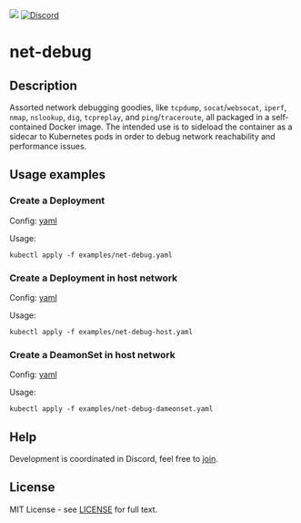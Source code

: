 <p align="left">
 <a href="https://hub.docker.com/repository/docker/l7mp/net-debug" alt="Docker pulls">
  <img src="https://img.shields.io/docker/pulls/l7mp/net-debug" /></a>
 <a href="https://discord.gg/DyPgEsbwzc" alt="Discord">
  <img alt="Discord" src="https://img.shields.io/discord/945255818494902282" /></a>
</p>

# net-debug

## Description

Assorted network debugging goodies, like `tcpdump`, `socat`/`websocat`, `iperf`, `nmap`, `nslookup`, `dig`, `tcpreplay`, and `ping`/`traceroute`, all packaged in a self-contained Docker image. The intended use is to sideload the container as a sidecar to Kubernetes pods in order to debug network reachability and performance issues.

## Usage examples

### Create a Deployment

Config: [yaml](examples/net-debug.yaml)

Usage:
```console
kubectl apply -f examples/net-debug.yaml
```

### Create a Deployment in host network
Config: [yaml](examples/net-debug-host.yaml)

Usage:
```console
kubectl apply -f examples/net-debug-host.yaml
```

### Create a DeamonSet in host network

Config: [yaml](examples/net-debug-daemonset.yaml)

Usage:
```console
kubectl apply -f examples/net-debug-dameonset.yaml
```

## Help

Development is coordinated in Discord, feel free to [join](https://discord.gg/DyPgEsbwzc).

## License

MIT License - see [LICENSE](LICENSE) for full text.
